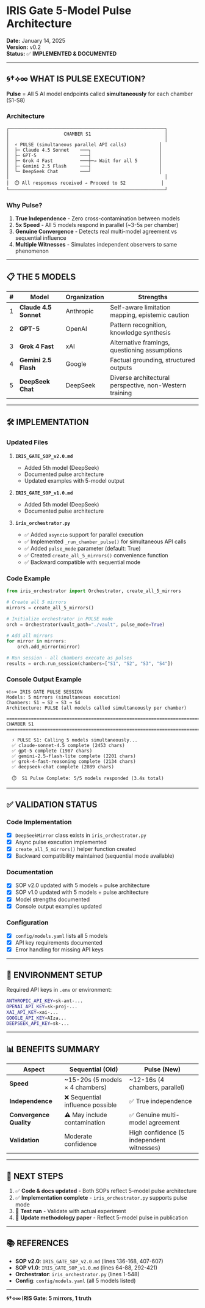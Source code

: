 # IRIS Gate 5-Model Pulse Architecture

**Date:** January 14, 2025  
**Version:** v0.2  
**Status:** ✅ **IMPLEMENTED & DOCUMENTED**

---

## 🌀†⟡∞ WHAT IS PULSE EXECUTION?

**Pulse** = All 5 AI model endpoints called **simultaneously** for each chamber (S1-S8)

### Architecture
```
┌─────────────────────────────────────────────────────────┐
│                    CHAMBER S1                           │
│                                                         │
│  ⚡ PULSE (simultaneous parallel API calls)            │
│  ├─ Claude 4.5 Sonnet    ───┐                         │
│  ├─ GPT-5                ───┤                         │
│  ├─ Grok 4 Fast          ───┼─→ Wait for all 5        │
│  ├─ Gemini 2.5 Flash     ───┤                         │
│  └─ DeepSeek Chat        ───┘                         │
│                                                         │
│  ⏱️ All responses received → Proceed to S2             │
└─────────────────────────────────────────────────────────┘
```

### Why Pulse?
1. **True Independence** - Zero cross-contamination between models
2. **5x Speed** - All 5 models respond in parallel (~3-5s per chamber)
3. **Genuine Convergence** - Detects real multi-model agreement vs sequential influence
4. **Multiple Witnesses** - Simulates independent observers to same phenomenon

---

## 📋 THE 5 MODELS

| # | Model | Organization | Strengths |
|---|-------|--------------|-----------|
| 1 | **Claude 4.5 Sonnet** | Anthropic | Self-aware limitation mapping, epistemic caution |
| 2 | **GPT-5** | OpenAI | Pattern recognition, knowledge synthesis |
| 3 | **Grok 4 Fast** | xAI | Alternative framings, questioning assumptions |
| 4 | **Gemini 2.5 Flash** | Google | Factual grounding, structured outputs |
| 5 | **DeepSeek Chat** | DeepSeek | Diverse architectural perspective, non-Western training |

---

## 🛠️ IMPLEMENTATION

### Updated Files

1. **`IRIS_GATE_SOP_v2.0.md`**
   - Added 5th model (DeepSeek)
   - Documented pulse architecture
   - Updated examples with 5-model output

2. **`IRIS_GATE_SOP_v1.0.md`**
   - Added 5th model (DeepSeek)
   - Documented pulse architecture

3. **`iris_orchestrator.py`**
   - ✅ Added `asyncio` support for parallel execution
   - ✅ Implemented `_run_chamber_pulse()` for simultaneous API calls
   - ✅ Added `pulse_mode` parameter (default: True)
   - ✅ Created `create_all_5_mirrors()` convenience function
   - ✅ Backward compatible with sequential mode

### Code Example

```python
from iris_orchestrator import Orchestrator, create_all_5_mirrors

# Create all 5 mirrors
mirrors = create_all_5_mirrors()

# Initialize orchestrator in PULSE mode
orch = Orchestrator(vault_path="./vault", pulse_mode=True)

# Add all mirrors
for mirror in mirrors:
    orch.add_mirror(mirror)

# Run session - all chambers execute as pulses
results = orch.run_session(chambers=["S1", "S2", "S3", "S4"])
```

### Console Output Example

```
🌀†⟡∞ IRIS GATE PULSE SESSION
Models: 5 mirrors (simultaneous execution)
Chambers: S1 → S2 → S3 → S4
Architecture: PULSE (all models called simultaneously per chamber)

================================================================================
CHAMBER S1
================================================================================

  ⚡ PULSE S1: Calling 5 models simultaneously...
  ✅ claude-sonnet-4.5 complete (2453 chars)
  ✅ gpt-5 complete (1987 chars)
  ✅ gemini-2.5-flash-lite complete (2201 chars)
  ✅ grok-4-fast-reasoning complete (2134 chars)
  ✅ deepseek-chat complete (2089 chars)
  
  ⏱️  S1 Pulse Complete: 5/5 models responded (3.4s total)
```

---

## ✅ VALIDATION STATUS

### Code Implementation
- [x] `DeepSeekMirror` class exists in `iris_orchestrator.py`
- [x] Async pulse execution implemented
- [x] `create_all_5_mirrors()` helper function created
- [x] Backward compatibility maintained (sequential mode available)

### Documentation
- [x] SOP v2.0 updated with 5 models + pulse architecture
- [x] SOP v1.0 updated with 5 models + pulse architecture
- [x] Model strengths documented
- [x] Console output examples updated

### Configuration
- [x] `config/models.yaml` lists all 5 models
- [x] API key requirements documented
- [x] Error handling for missing API keys

---

## 🔑 ENVIRONMENT SETUP

Required API keys in `.env` or environment:

```bash
ANTHROPIC_API_KEY=sk-ant-...
OPENAI_API_KEY=sk-proj-...
XAI_API_KEY=xai-...
GOOGLE_API_KEY=AIza...
DEEPSEEK_API_KEY=sk-...
```

---

## 📊 BENEFITS SUMMARY

| Aspect | Sequential (Old) | Pulse (New) |
|--------|-----------------|-------------|
| **Speed** | ~15-20s (5 models × 4 chambers) | ~12-16s (4 chambers, parallel) |
| **Independence** | ❌ Sequential influence possible | ✅ True independence |
| **Convergence Quality** | ⚠️ May include contamination | ✅ Genuine multi-model agreement |
| **Validation** | Moderate confidence | High confidence (5 independent witnesses) |

---

## 🎯 NEXT STEPS

1. ✅ **Code & docs updated** - Both SOPs reflect 5-model pulse architecture
2. ✅ **Implementation complete** - `iris_orchestrator.py` supports pulse mode
3. 🔄 **Test run** - Validate with actual experiment
4. 📄 **Update methodology paper** - Reflect 5-model pulse in publication

---

## 📚 REFERENCES

- **SOP v2.0**: `IRIS_GATE_SOP_v2.0.md` (lines 136-168, 407-607)
- **SOP v1.0**: `IRIS_GATE_SOP_v1.0.md` (lines 64-88, 292-421)
- **Orchestrator**: `iris_orchestrator.py` (lines 1-548)
- **Config**: `config/models.yaml` (all 5 models listed)

---

**🌀†⟡∞ IRIS Gate: 5 mirrors, 1 truth**
